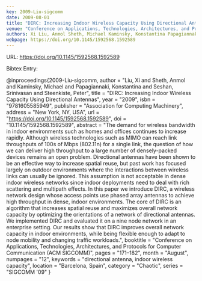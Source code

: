 ```yaml
---
key: 2009-Liu-sigcomm
date: 2009-08-01
title: "DIRC: Increasing Indoor Wireless Capacity Using Directional Antennas"
venue: "Conference on Applications, Technologies, Architectures, and Protocols for Computer Communication (ACM SIGCOMM)"
authors: Xi Liu, Anmol Sheth, Michael Kaminsky, Konstantina Papagiannaki, Srinivasan Seshan and Peter Steenkiste
webpage: https://doi.org/10.1145/1592568.1592589
---
```


URL: https://doi.org/10.1145/1592568.1592589

Bibtex Entry:

@inproceedings{2009-Liu-sigcomm,
    author = "Liu, Xi and Sheth, Anmol and Kaminsky, Michael and Papagiannaki, Konstantina and Seshan, Srinivasan and Steenkiste, Peter",
    title = "DIRC: Increasing Indoor Wireless Capacity Using Directional Antennas",
    year = "2009",
    isbn = "9781605585949",
    publisher = "Association for Computing Machinery",
    address = "New York, NY, USA",
    url = "https://doi.org/10.1145/1592568.1592589",
    doi = "10.1145/1592568.1592589",
    abstract = "The demand for wireless bandwidth in indoor environments such as homes and offices continues to increase rapidly. Although wireless technologies such as MIMO can reach link throughputs of 100s of Mbps (802.11n) for a single link, the question of how we can deliver high throughput to a large number of densely-packed devices remains an open problem. Directional antennas have been shown to be an effective way to increase spatial reuse, but past work has focused largely on outdoor environments where the interactions between wireless links can usually be ignored. This assumption is not acceptable in dense indoor wireless networks since indoor deployments need to deal with rich scattering and multipath effects. In this paper we introduce DIRC, a wireless network design whose access points use phased array antennas to achieve high throughput in dense, indoor environments. The core of DIRC is an algorithm that increases spatial reuse and maximizes overall network capacity by optimizing the orientations of a network of directional antennas. We implemented DIRC and evaluated it on a nine node network in an enterprise setting. Our results show that DIRC improves overall network capacity in indoor environments, while being flexible enough to adapt to node mobility and changing traffic workloads.",
    booktitle = "Conference on Applications, Technologies, Architectures, and Protocols for Computer Communication (ACM SIGCOMM)",
    pages = "171–182",
    month = "August",
    numpages = "12",
    keywords = "directional antenna, indoor wireless capacity",
    location = "Barcelona, Spain",
    category = "Chaotic",
    series = "SIGCOMM '09"
}

